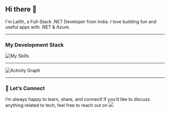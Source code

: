 ## Hi there 👋

I'm Lalith, a Full-Stack .NET Developer from India. I love building fun and useful apps with .NET & Azure.

---

### My Development Stack 

![My Skills](https://go-skill-icons.vercel.app/api/icons?i=cs,dotnet,sqlserver,mongo,azure&perline=5)

---

<!-- 
### 📊 Activity

![Top used Languages](https://github-readme-stats.vercel.app/api/top-langs/?username=slalithprasad&layout=compact&theme=tokyonight)

![Stats](https://github-readme-stats.vercel.app/api?username=slalithprasad&show_icons=true&theme=tokyonight)
-->

![Activity Graph](https://github-readme-activity-graph.vercel.app/graph?username=slalithprasad&bg_color=0d1117&color=00b4d8&line=0077b6&point=90e0ef&area=true&hide_border=true)

---

### 🤝 Let’s Connect  

I’m always happy to learn, share, and connect! If you’d like to discuss anything related to tech, feel free to reach out on [![](https://img.shields.io/badge/-LinkedIN-blue?style=flat-square&logo=linkedin&logoColor=white)](https://www.linkedin.com/in/s-lalith-prasad-4ab13b248/)
